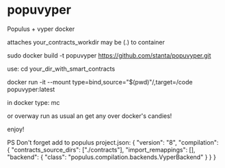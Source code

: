 # popuvyper

Populus + vyper docker

attaches your_contracts_workdir may be (.) to container


sudo docker build -t popuvyper  https://github.com/stanta/popuvyper.git


use:
cd your_dir_with_smart_contracts

docker  run -it --mount type=bind,source="$(pwd)"/,target=/code  popuvyper:latest 

in docker type:
mc

or overway run as usual an get any over docker's candies!

enjoy! 

PS  Don't forget add to populus project.json:
{
    "version": "8",
    "compilation": {
        "contracts_source_dirs": ["./contracts"],
        "import_remappings": [],
        "backend": {
            "class": "populus.compilation.backends.VyperBackend"
        }
    }
}
